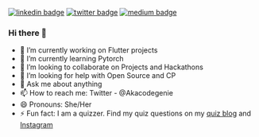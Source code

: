 
[![linkedin badge](https://img.shields.io/badge/Akanksha_Singh-30302f?style=flat&logo=linkedin)](https://www.linkedin.com/in/akankshasingh121224)
[![twitter badge](https://img.shields.io/badge/@akacodegenie-30302f?style=flat&logo=twitter)](https://twitter.com/akacodegenie)
[![medium badge](https://img.shields.io/badge/Akanksha_Singh-30302f?style=flat&logo=medium)](https://medium.com/@akankshasingh121)

### Hi there 👋
- 🔭 I’m currently working on Flutter projects
- 🌱 I’m currently learning Pytorch
- 👯 I’m looking to collaborate on Projects and Hackathons
- 🤔 I’m looking for help with Open Source and CP
- 💬 Ask me about anything
- 📫 How to reach me: Twitter - @Akacodegenie
- 😄 Pronouns: She/Her
- ⚡ Fun fact: I am a quizzer. Find my quiz questions on my [quiz blog](https://curiouscuriequiz.wordpress.com/category/quiz-sets/) and [Instagram](https://www.instagram.com/p/BrVMaJrBOBF/)
